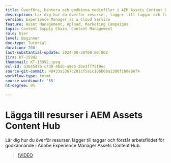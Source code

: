 ```yaml
---
title: Överföra, hantera och godkänna mediefiler i AEM Assets Content Hub
description: Lär dig hur du överför resurser, lägger till taggar och förstår arbetsflödet för godkännande i Adobe Experience Manager Assets Content Hub.
version: Experience Manager as a Cloud Service
feature: Asset Management, Upload, Marketing Campaigns
topic: Content Supply Chain, Content Management
role: User
level: Beginner
doc-type: Tutorial
duration: 260
last-substantial-update: 2024-08-20T00:00:00Z
jira: KT-15992
thumbnail: KT-15992.jpeg
exl-id: d364547b-c738-4bdb-a8e5-2be3ff75f9ec
source-git-commit: 48433a5367c281cf5a1c106b08a1306f1b0e8ef4
workflow-type: tm+mt
source-wordcount: '55'
ht-degree: 0%

---
```


# Lägga till resurser i AEM Assets Content Hub

Lär dig hur du överför resurser, lägger till taggar och förstår arbetsflödet för godkännande i Adobe Experience Manager Assets Content Hub.

>[!VIDEO](https://video.tv.adobe.com/v/3432980/?learn=on)
